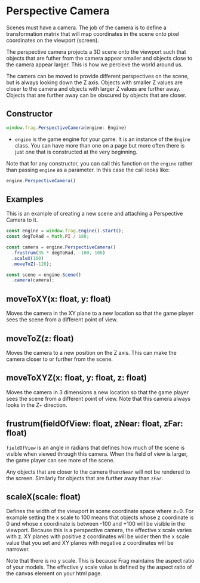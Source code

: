 # Perspective Camera
Scenes must have a camera. The job of the camera is to define a 
transformation matrix that will map coordinates in the scene onto 
pixel coordinates on the viewport (screen).

The perspective camera projects a 3D scene onto the viewport such
that objects that are futher from the camera appear smaller and objects
close to the camera appear larger. This is how we percieve the world
around us.

The camera can be moved to provide different perspectives on the scene,
but is always looking down the Z axis. Objects with smaller Z values are
closer to the camera and objects with larger Z values are further away.
Objects that are further away can be obscured by objects that are closer.

## Constructor
```javascript
window.frag.PerspectiveCamera(engine: Engine)
```

* `engine` is the game engine for your game. It is an instance of the `Engine` class. You can 
  have more than one on a page but more often there is just one that is constructed at the 
  very beginning.

Note that for any constructor, you can call this function on the `engine` rather than passing
`engine` as a parameter. In this case the call looks like:

```javascript
engine.PerspectiveCamera()
```

## Examples
This is an example of creating a new scene and attaching a Perspective
Camera to it.

```javascript
const engine = window.frag.Engine().start();
const degToRad = Math.PI / 180;

const camera = engine.PerspectiveCamera()
  .frustrum(35 * degToRad, -100, 100)
  .scaleX(100)
  .moveToZ(-120);

const scene = engine.Scene()
  .camera(camera);
```

## moveToXY(x: float, y: float)
Moves the camera in the XY plane to a new location so that the game player sees
the scene from a different point of view.

## moveToZ(z: float)
Moves the camera to a new position on the Z axis. This can make the camera closer
to or further from the scene.

## moveToXYZ(x: float, y: float, z: float)
Moves the camera in 3 dimensions a new location so that the game player sees
the scene from a different point of view. Note that this camera always looks
in the Z+ direction.

## frustrum(fieldOfView: float, zNear: float, zFar: float)
`fieldOfView` is an angle in radians that defines how much of the scene is
visible when viewed through this camera. When the field of view is larger, the
game player can see more of the scene.

Any objects that are closer to the camera than`zNear` will not be rendered to the 
screen. Similarly for objects that are further away than `zFar`.

## scaleX(scale: float)
Defines the width of the viewport in scene coordinate space where z=0. For example 
setting the x scale to 100 means that objects whose z coordinate is 0 and whose x 
coordinate is between -100 and +100 will be visible in the viewport. Because this is
a perspective camera, the effective x scale varies with z. XY planes with positive z 
coordinates will be wider then the x scale value that you set and XY planes with
negative z coordinates will be narrower.

Note that there is no y scale. This is because Frag maintains the aspect ratio of
your models. The effective y scale value is defined by the aspect ratio of the
canvas element on your html page.
